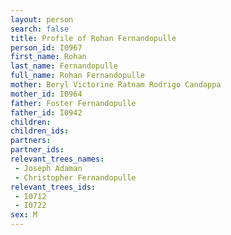 ```yaml
---
layout: person
search: false
title: Profile of Rohan Fernandopulle
person_id: I0967
first_name: Rohan
last_name: Fernandopulle
full_name: Rohan Fernandopulle
mother: Beryl Victorine Ratnam Rodrigo Candappa
mother_id: I0964
father: Foster Fernandopulle
father_id: I0942
children:
children_ids:
partners:
partner_ids:
relevant_trees_names:
 - Joseph Adaman
 - Christopher Fernandopulle
relevant_trees_ids:
 - I0712
 - I0722
sex: M
---
```


